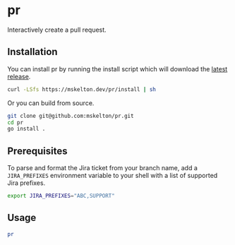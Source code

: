 # pr

Interactively create a pull request.

## Installation

You can install pr by running the install script which will download
the [latest release](https://github.com/mskelton/pr/releases/latest).

```bash
curl -LSfs https://mskelton.dev/pr/install | sh
```

Or you can build from source.

```bash
git clone git@github.com:mskelton/pr.git
cd pr
go install .
```

## Prerequisites

To parse and format the Jira ticket from your branch name, add a `JIRA_PREFIXES`
environment variable to your shell with a list of supported Jira prefixes.

```bash
export JIRA_PREFIXES="ABC,SUPPORT"
```

## Usage

```bash
pr
```
